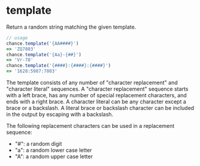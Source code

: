 # template

Return a random string matching the given template.

```js
// usage
chance.template('{AA####}')
=> 'ZQ7803'
chance.template('{Aa}-{##}')
=> 'Vr-78'
chance.template('{####}:{####}:{####}')
=> '1628:5987:7803'
```

The template consists of any number of "character replacement" and "character
literal" sequences. A "character replacement" sequence starts with a left
brace, has any number of special replacement characters, and ends with a right
brace. A character literal can be any character except a brace or a backslash.
A literal brace or backslash character can be included in the output by
escaping with a backslash.

The following replacement characters can be used in a replacement sequence:

   * "#": a random digit
   * "a": a random lower case letter
   * "A": a random upper case letter

